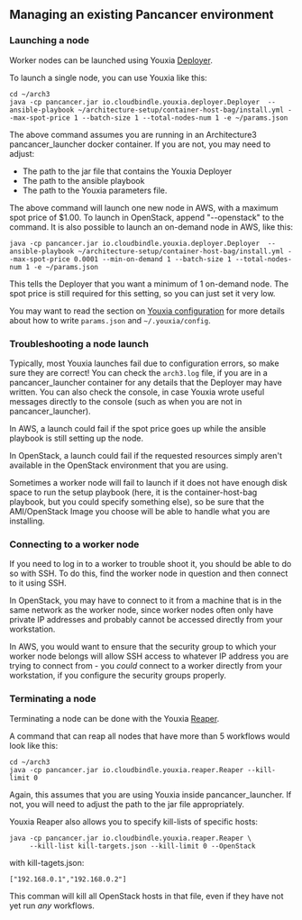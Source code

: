 ## Managing an existing Pancancer environment
<!-- TODO: Update/rewrite this to use Youxia instead of Bindle -->
### Launching a node

Worker nodes can be launched using Youxia [Deployer](https://github.com/CloudBindle/youxia#deployer).

To launch a single node, you can use Youxia like this:

    cd ~/arch3
    java -cp pancancer.jar io.cloudbindle.youxia.deployer.Deployer  --ansible-playbook ~/architecture-setup/container-host-bag/install.yml --max-spot-price 1 --batch-size 1 --total-nodes-num 1 -e ~/params.json

The above command assumes you are running in an Architecture3 pancancer\_launcher docker container. If you are not, you may need to adjust:
 - The path to the jar file that contains the Youxia Deployer
 - The path to the ansible playbook
 - The path to the Youxia parameters file.

The above command will launch one new node in AWS, with a maximum spot price of $1.00. To launch in OpenStack, append "--openstack" to the command. It is also possible to launch an on-demand node in AWS, like this:

    java -cp pancancer.jar io.cloudbindle.youxia.deployer.Deployer  --ansible-playbook ~/architecture-setup/container-host-bag/install.yml --max-spot-price 0.0001 --min-on-demand 1 --batch-size 1 --total-nodes-num 1 -e ~/params.json

This tells the Deployer that you want a minimum of 1 on-demand node. The spot price is still required for this setting, so you can just set it very low.

You may want to read the section on [Youxia configuration](https://github.com/CloudBindle/youxia#configuration) for more details about how to write `params.json` and `~/.youxia/config`.

### Troubleshooting a node launch

Typically, most Youxia launches fail due to configuration errors, so make sure they are correct! You can check the `arch3.log` file, if you are in a pancancer\_launcher container for any details that the Deployer may have written. You can also check the console, in case Youxia wrote useful messages directly to the console (such as when you are not in pancancer\_launcher).

In AWS, a launch could fail if the spot price goes up while the ansible playbook is still setting up the node.

In OpenStack, a launch could fail if the requested resources simply aren't available in the OpenStack environment that you are using.

Sometimes a worker node will fail to launch if it does not have enough disk space to run the setup playbook (here, it is the container-host-bag playbook, but you could specify something else), so be sure that the AMI/OpenStack Image you choose will be able to handle what you are installing.

### Connecting to a worker node

If you need to log in to a worker to trouble shoot it, you should be able to do so with SSH. To do this, find the worker node in question and then connect to it using SSH.

In OpenStack, you may have to connect to it from a machine that is in the same network as the worker node, since worker nodes often only have private IP addresses and probably cannot be accessed directly from your workstation.

In AWS, you would want to ensure that the security group to which your worker node belongs will allow SSH access to whatever IP address you are trying to connect from - you *could* connect to a worker directly from your workstation, if you configure the security groups properly.

### Terminating a node

Terminating a node can be done with the Youxia [Reaper](https://github.com/CloudBindle/youxia#reaper).

A command that can reap all nodes that have more than 5 workflows would look like this:

    cd ~/arch3
    java -cp pancancer.jar io.cloudbindle.youxia.reaper.Reaper --kill-limit 0

Again, this assumes that you are using Youxia inside pancancer\_launcher. If not, you will need to adjust the path to the jar file appropriately.

Youxia Reaper also allows you to specify kill-lists of specific hosts:

    java -cp pancancer.jar io.cloudbindle.youxia.reaper.Reaper \
         --kill-list kill-targets.json --kill-limit 0 --OpenStack

with kill-tagets.json:

    ["192.168.0.1","192.168.0.2"]

This comman will kill all OpenStack hosts in that file, even if they have not yet run *any* workflows.
